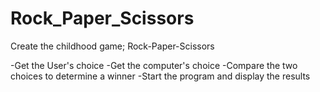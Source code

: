 # Rock_Paper_Scissors

Create the childhood game; Rock-Paper-Scissors

-Get the User's choice
-Get the computer's choice
-Compare the two choices to determine a winner
-Start the program and display the results
